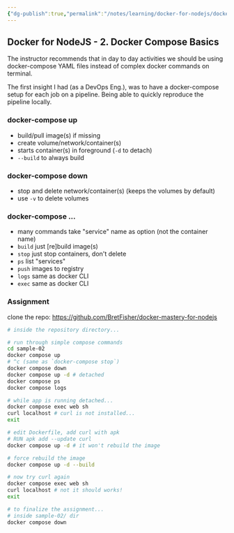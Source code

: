 ```yaml
---
{"dg-publish":true,"permalink":"/notes/learning/docker-for-nodejs/docker-for-node-js-2-docker-compose-basics/","dgHomeLink":true,"dgPassFrontmatter":false}
---
```


## Docker for NodeJS - 2. Docker Compose Basics

The instructor recommends that in day to day activities we should be using docker-compose YAML files instead of complex docker commands on terminal.

The first insight I had (as a DevOps Eng.), was to have a docker-compose setup for each job on a pipeline. Being able to quickly reproduce the pipeline locally.

### docker-compose up

- build/pull image(s) if missing
- create volume/network/container(s)
- starts container(s) in foreground (`-d` to detach)
- `--build` to always build


### docker-compose down

- stop and delete network/container(s) (keeps the volumes by default)
- use `-v` to delete volumes


### docker-compose ...

- many commands take "service" name as option (not the container name)
- `build` just [re]build image(s)
- `stop` just stop containers, don't delete
- `ps` list "services"
- `push` images to registry
- `logs` same as docker CLI
- `exec` same as docker CLI


### Assignment

clone the repo: <https://github.com/BretFisher/docker-mastery-for-nodejs>

```bash
# inside the repository directory...

# run through simple compose commands
cd sample-02
docker compose up
# ^c (same as `docker-compose stop`)
docker compose down
docker compose up -d # detached
docker compose ps
docker compose logs

# while app is running detached...
docker compose exec web sh
curl localhost # curl is not installed...
exit

# edit Dockerfile, add curl with apk
# RUN apk add --update curl
docker compose up -d # it won't rebuild the image

# force rebuild the image
docker compose up -d --build

# now try curl again
docker compose exec web sh
curl localhost # not it should works!
exit

# to finalize the assignment...
# inside sample-02/ dir
docker compose down
```
